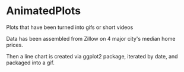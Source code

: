 # AnimatedPlots
Plots that have been turned into gifs or short videos

Data has been assembled from Zillow on 4 major city's median home prices. 

Then a line chart is created via ggplot2 package, iterated by date, and packaged into a gif.
